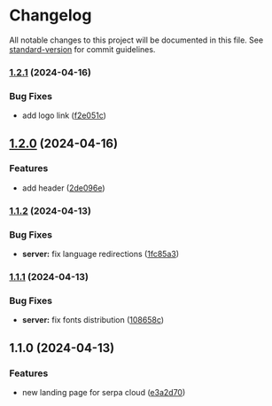 # Changelog

All notable changes to this project will be documented in this file. See [standard-version](https://github.com/conventional-changelog/standard-version) for commit guidelines.

### [1.2.1](https://github.com/yellow-code-io/serpacloud/compare/v1.2.0...v1.2.1) (2024-04-16)


### Bug Fixes

* add logo link ([f2e051c](https://github.com/yellow-code-io/serpacloud/commit/f2e051c27870218f038d99fad78bc6d3e6526892))

## [1.2.0](https://github.com/yellow-code-io/serpacloud/compare/v1.1.2...v1.2.0) (2024-04-16)


### Features

* add header ([2de096e](https://github.com/yellow-code-io/serpacloud/commit/2de096e8ebef50f6e5957c00825ac00608704d2d))

### [1.1.2](https://github.com/yellow-code-io/serpacloud/compare/v1.1.1...v1.1.2) (2024-04-13)


### Bug Fixes

* **server:** fix language redirections ([1fc85a3](https://github.com/yellow-code-io/serpacloud/commit/1fc85a3fb949dd59f666c7690884bd72fb8ae150))

### [1.1.1](https://github.com/yellow-code-io/serpacloud/compare/v1.1.0...v1.1.1) (2024-04-13)


### Bug Fixes

* **server:** fix fonts distribution ([108658c](https://github.com/yellow-code-io/serpacloud/commit/108658c227ad8d08b366161bed377471aef6f7e4))

## 1.1.0 (2024-04-13)


### Features

* new landing page for serpa cloud ([e3a2d70](https://github.com/yellow-code-io/serpacloud/commit/e3a2d70dc8eeb927a16a997f1c68d7367d96948e))

